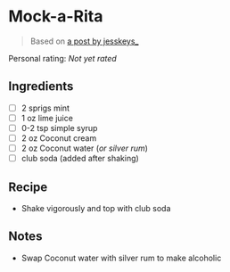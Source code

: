 <!-- Do not modify sections with "AUTO-*". They are updated by make.py -->

# Mock-a-Rita

> Based on [a post by jesskeys_](https://www.instagram.com/jesskeys_/)

<!-- rating=0; (User can specify rating on scale of 1-5) -->
<!-- AUTO-UserRating -->
Personal rating: *Not yet rated*
<!-- /AUTO-UserRating -->

<!-- name_image=None; (User can specify image name) -->
<!-- AUTO-Image -->
<!-- TODO: Capture image -->
<!-- /AUTO-Image -->

## Ingredients

* [ ] 2 sprigs mint
* [ ] 1 oz lime juice
* [ ] 0-2 tsp simple syrup
* [ ] 2 oz Coconut cream
* [ ] 2 oz Coconut water (*or silver rum*)
* [ ] club soda (added after shaking)

## Recipe

* Shake vigorously and top with club soda

## Notes

* Swap Coconut water with silver rum to make alcoholic
